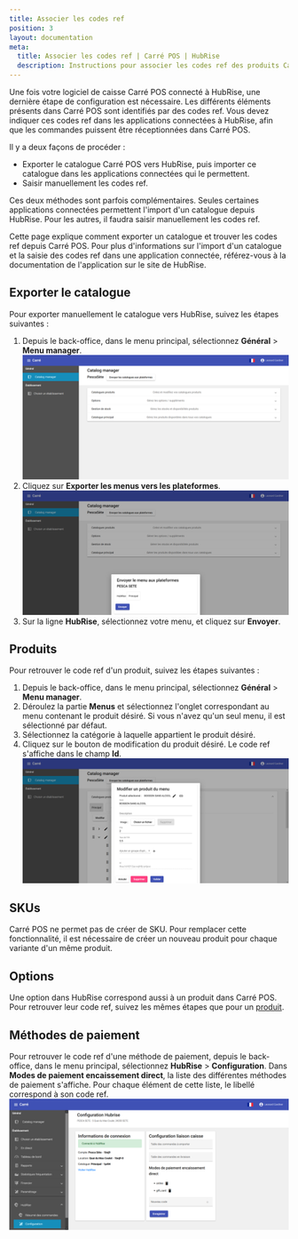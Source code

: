 ```yaml
---
title: Associer les codes ref
position: 3
layout: documentation
meta:
  title: Associer les codes ref | Carré POS | HubRise
  description: Instructions pour associer les codes ref des produits Carré POS avec d'autres applications connectées à HubRise pour la synchronisation des données.
---
```


Une fois votre logiciel de caisse Carré POS connecté à HubRise, une dernière étape de configuration est nécessaire. Les différents éléments présents dans Carré POS sont identifiés par des codes ref. Vous devez indiquer ces codes ref dans les applications connectées à HubRise, afin que les commandes puissent être réceptionnées dans Carré POS.

Il y a deux façons de procéder :
- Exporter le catalogue Carré POS vers HubRise, puis importer ce catalogue dans les applications connectées qui le permettent.
- Saisir manuellement les codes ref.

Ces deux méthodes sont parfois complémentaires. Seules certaines applications connectées permettent l'import d'un catalogue depuis HubRise. Pour les autres, il faudra saisir manuellement les codes ref.

Cette page explique comment exporter un catalogue et trouver les codes ref depuis Carré POS. Pour plus d'informations sur l'import d'un catalogue et la saisie des codes ref dans une application connectée, référez-vous à la documentation de l'application sur le site de HubRise.   

## Exporter le catalogue

Pour exporter manuellement le catalogue vers HubRise, suivez les étapes suivantes :

1. Depuis le back-office, dans le menu principal, sélectionnez **Général** > **Menu manager**.
   ![Associer les codes ref - Menu manager](../images/007-fr-carre-pos-menu-manager.png)
1. Cliquez sur **Exporter les menus vers les plateformes**.
   ![Associer les codes ref - Envoyer le menu](../images/008-fr-carre-pos-envoyer-menu.png)
1. Sur la ligne **HubRise**, sélectionnez votre menu, et cliquez sur **Envoyer**.

## Produits

Pour retrouver le code ref d'un produit, suivez les étapes suivantes :

1. Depuis le back-office, dans le menu principal, sélectionnez **Général** > **Menu manager**.
1. Déroulez la partie **Menus** et sélectionnez l'onglet correspondant au menu contenant le produit désiré. Si vous n'avez qu'un seul menu, il est sélectionné par défaut.
1. Sélectionnez la catégorie à laquelle appartient le produit désiré.
1. Cliquez sur le bouton de modification du produit désiré. Le code ref s'affiche dans le champ **Id**.
   ![Associer les codes ref - Détails du produit](../images/009-fr-carre-pos-details-produit.png)

## SKUs

Carré POS ne permet pas de créer de SKU. Pour remplacer cette fonctionnalité, il est nécessaire de créer un nouveau produit pour chaque variante d'un même produit.

## Options

Une option dans HubRise correspond aussi à un produit dans Carré POS. Pour retrouver leur code ref, suivez les mêmes étapes que pour un [produit](/apps/carre-pos/associer-codes-ref#produits).

## Méthodes de paiement

Pour retrouver le code ref d'une méthode de paiement, depuis le back-office, dans le menu principal, sélectionnez **HubRise** > **Configuration**. Dans **Modes de paiement encaissement direct**, la liste des différentes méthodes de paiement s'affiche. Pour chaque élément de cette liste, le libellé correspond à son code ref.
   ![Associer les codes ref - Modes de paiement](../images/010-fr-carre-pos-details-modes-paiement.png)